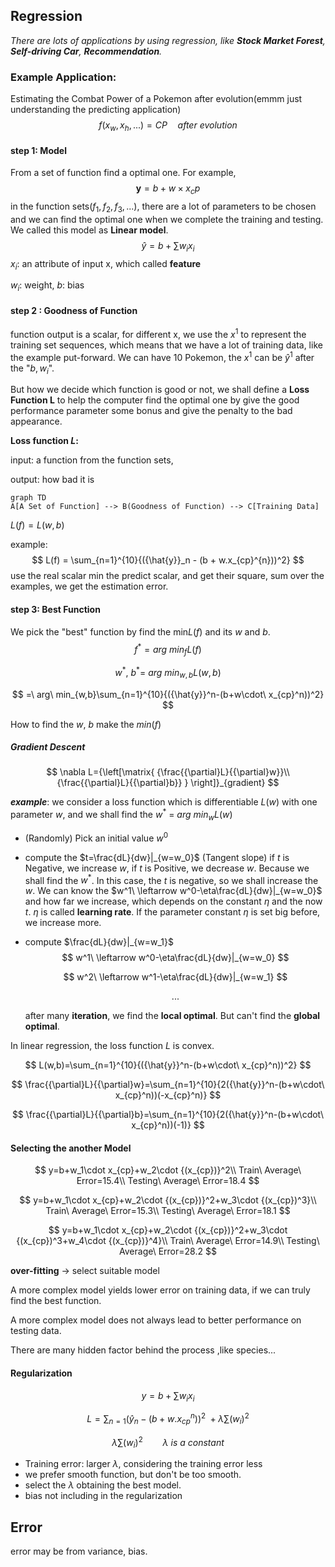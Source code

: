 ## Regression

*There are lots of applications by using regression, like **Stock Market Forest**, **Self-driving Car**, **Recommendation**.*

### Example Application: 

Estimating the Combat Power of a Pokemon after evolution(emmm just understanding the predicting application)
$$
f (x_w, x_h, ...) = CP\quad after\ evolution
$$

#### step 1: Model

From a set of function find a optimal one. For example, 
$$
\mathbf y = b + w \times x_cp
$$
in the function sets($f_1, f_2, f_3,...$), there are a lot of parameters to be chosen and we can find the optimal one when we complete the training and testing. We called this model as **Linear model**. 
$$
{\hat{y}} = b + \sum{w_ix_i}
$$
$x_i$: an attribute of input x, which called **feature**

$w_i$: weight, $b$: bias

#### step 2 : Goodness of Function

function output is a scalar, for different x, we use the $x^1$ to represent the training set sequences, which means that we have a lot of  training data, like the example put-forward. We can have 10 Pokemon, the $x^1$ can be ${\hat{y}}^1$ after the "$b,w_i$".

But how we decide which function is good or not, we shall define a **Loss Function L** to help the computer find the optimal one by give the good performance parameter some bonus and give the penalty to the bad appearance.

**Loss function $L$:**

input: a function from the function sets,

output: how bad it is

```mermaid
graph TD
A[A Set of Function] --> B(Goodness of Function) --> C[Training Data]
```

$L ( f ) = L (w , b )$ 

example: 
$$
L(f) = \sum_{n=1}^{10}{({\hat{y}}_n - (b + w.x_{cp}^{n}))^2}
$$
use the real scalar min the predict scalar, and get their square, sum over the examples, we get the estimation error. 

#### step 3: Best Function

We pick the "best" function by find the min$L(f)$ and its $w$ and $b$. 
$$
f^* = arg\ min_fL(f)
$$

$$
w^*,\ b^* =\ arg\ min_{w,b}L(w,b)
$$

$$
=\ arg\ min_{w,b}\sum_{n=1}^{10}{({\hat{y}}^n-(b+w\cdot\ x_{cp}^n))^2}
$$

How to find the $w,\ b$ make the $min(f)$

##### **Gradient Descent**

$$
\nabla L={\left[\matrix{
{\frac{{\partial}L}{{\partial}w}}\\
{\frac{{\partial}L}{{\partial}b}}
}
\right]}_{gradient}
$$

***example***: we consider a loss function which is differentiable $L(w)$ with one parameter $w$, and we shall find the $w^* \ =\ arg\ min_wL(w)$

- (Randomly) Pick an initial value $w^0$

- compute the $t=\frac{dL}{dw}|_{w=w_0}$ (Tangent slope)  if $t$ is Negative, we increase $w$, if $t$ is Positive, we decrease $w$. Because we shall find the $w^*$. In this case, the $t$ is negative, so we shall increase the $w$. We can know the $w^1\ \leftarrow w^0-\eta\frac{dL}{dw}|_{w=w_0}$ and how far we increase, which depends on the constant $\eta$ and the now $t$. $\eta$ is called **learning rate**. If the parameter constant $\eta$ is set big before, we increase more. 

- compute $\frac{dL}{dw}|_{w=w_1}$
  $$
  w^1\ \leftarrow w^0-\eta\frac{dL}{dw}|_{w=w_0}
  $$

  $$
  w^2\ \leftarrow w^1-\eta\frac{dL}{dw}|_{w=w_1}
  $$

  $$
  ...
  $$

  after many **iteration**, we find the **local optimal**. But can't find the **global optimal**.

In linear regression, the loss function $L$ is convex.

$$
L(w,b)=\sum_{n=1}^{10}{({\hat{y}}^n-(b+w\cdot\ x_{cp}^n))^2}
$$

$$
\frac{{\partial}L}{{\partial}w}=\sum_{n=1}^{10}{2({\hat{y}}^n-(b+w\cdot\ x_{cp}^n))(-x_{cp}^n)}
$$

$$
\frac{{\partial}L}{{\partial}b}=\sum_{n=1}^{10}{2({\hat{y}}^n-(b+w\cdot\ x_{cp}^n))(-1)}
$$

#### Selecting the another Model

$$
y=b+w_1\cdot x_{cp}+w_2\cdot {(x_{cp})}^2\\
Train\ Average\ Error=15.4\\
Testing\ Average\ Error=18.4
$$

$$
y=b+w_1\cdot x_{cp}+w_2\cdot {(x_{cp})}^2+w_3\cdot {(x_{cp})^3}\\
Train\ Average\ Error=15.3\\
Testing\ Average\ Error=18.1
$$

$$
y=b+w_1\cdot x_{cp}+w_2\cdot {(x_{cp})}^2+w_3\cdot {(x_{cp})^3+w_4\cdot {(x_{cp})}^4}\\
Train\ Average\ Error=14.9\\
Testing\ Average\ Error=28.2
$$

**over-fitting** $\rightarrow$ select suitable model

A more complex model yields lower error on training data, if we can truly find the best function.

A more complex model does not always lead to better performance on testing data.

There are many hidden factor behind the process ,like species...

#### Regularization

$$
y=b+\sum{w_ix_i}
$$

$$
L=\sum_{n=1}{({\hat{y}}_n - (b + w.x_{cp}^{n}))^2\ +\lambda\sum{(w_i)}^2}
$$

$$
\lambda\sum{(w_i)}^2 \qquad \lambda\ is \ a\ constant
$$

* Training error: larger $\lambda$, considering the training error less
* we prefer smooth function, but don't be too smooth.
* select the $\lambda$ obtaining the best model.
* bias not including in the regularization

## Error

error may be from variance, bias.

